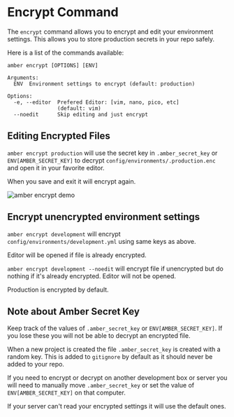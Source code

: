 # Encrypt Command

The `encrypt` command allows you to encrypt and edit your environment settings. 
This allows you to store production secrets in your repo safely.

Here is a list of the commands available:

```
amber encrypt [OPTIONS] [ENV]

Arguments:
  ENV  Environment settings to encrypt (default: production)

Options:
  -e, --editor  Prefered Editor: [vim, nano, pico, etc]
                (default: vim)
  --noedit      Skip editing and just encrypt
```

## Editing Encrypted Files

`amber encrypt production` will use the secret key in `.amber_secret_key` or `ENV[AMBER_SECRET_KEY]` to decrypt `config/environments/.production.enc` and open it in your favorite editor. 

When you save and exit it will encrypt again.

![amber encrypt demo](https://github.com/amberframework/online-docs/blob/master/assets/amber_encrypt.gif?raw=true "Amber Encrypt Demo")


## Encrypt unencrypted environment settings
 
`amber encrypt development` will encrypt `config/environments/development.yml` using same keys as above. 

Editor will be opened if file is already encrypted.

`amber encrypt development --noedit` will encrypt file if unencrypted but do nothing if it's already encrypted. Editor will not be opened.

Production is encrypted by default.

## Note about Amber Secret Key

Keep track of the values of `.amber_secret_key` or `ENV[AMBER_SECRET_KEY]`. If you lose these you will not be able to decrypt an encrypted file. 

When a new project is created the file `.amber_secret_key` is created with a random key. This is added to `gitignore` by default as it should never be added to your repo. 

If you need to encrypt or decrypt on another development box or server you will need to manually move `.amber_secret_key` or set the value of `ENV[AMBER_SECRET_KEY]` on that computer. 

If your server can't read your encrypted settings it will use the default ones.
